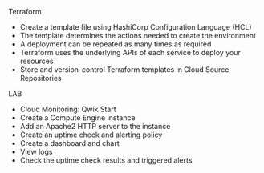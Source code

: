 Terraform
- Create a template file using HashiCorp Configuration Language (HCL)
- The template determines the actions needed to create the environment
- A deployment can be repeated as many times as required
- Terraform uses the underlying APIs of each service to deploy your resources
- Store and version-control Terraform templates in Cloud Source Repositories


LAB
 - Cloud Monitoring: Qwik Start
  - Create a Compute Engine instance
  - Add an Apache2 HTTP server to the instance
  - Create an uptime check and alerting policy
  - Create a dashboard and chart
  - View logs
  - Check the uptime check results and triggered alerts